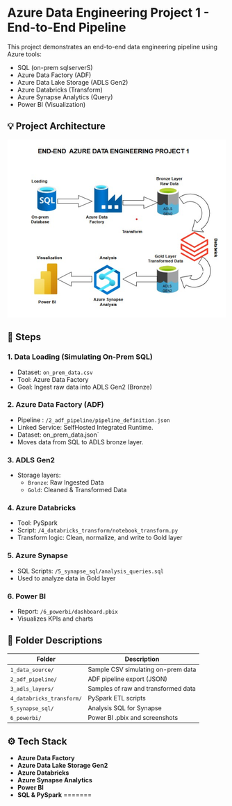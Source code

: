 
# Azure Data Engineering Project 1 - End-to-End Pipeline

This project demonstrates an end-to-end data engineering pipeline using Azure tools:
- SQL (on-prem sqlserverS)
- Azure Data Factory (ADF)
- Azure Data Lake Storage (ADLS Gen2)
- Azure Databricks (Transform)
- Azure Synapse Analytics (Query)
- Power BI (Visualization)

## 💡 Project Architecture
![Architecture](wa.jpg)

## 🔧 Steps

### 1. Data Loading (Simulating On-Prem SQL)
- Dataset: `on_prem_data.csv`
- Tool: Azure Data Factory
- Goal: Ingest raw data into ADLS Gen2 (Bronze)

### 2. Azure Data Factory (ADF)
- Pipeline : `/2_adf_pipeline/pipeline_definition.json`
- Linked Service: SelfHosted Integrated Runtime. 
- Dataset: on_prem_data.json`
- Moves data from SQL to ADLS bronze layer.

### 3. ADLS Gen2
- Storage layers:
  - `Bronze`: Raw Ingested Data
  - `Gold`: Cleaned & Transformed Data

### 4. Azure Databricks
- Tool: PySpark
- Script: `/4_databricks_transform/notebook_transform.py`
- Transform logic: Clean, normalize, and write to Gold layer

### 5. Azure Synapse
- SQL Scripts: `/5_synapse_sql/analysis_queries.sql`
- Used to analyze data in Gold layer

### 6. Power BI
- Report: `/6_powerbi/dashboard.pbix`
- Visualizes KPIs and charts

## 📁 Folder Descriptions

| Folder              | Description                                    |
|---------------------|------------------------------------------------|
| `1_data_source/`     | Sample CSV simulating on-prem data             |
| `2_adf_pipeline/`    | ADF pipeline export (JSON)                     |
| `3_adls_layers/`     | Samples of raw and transformed data            |
| `4_databricks_transform/` | PySpark ETL scripts                        |
| `5_synapse_sql/`     | Analysis SQL for Synapse                       |
| `6_powerbi/`         | Power BI .pbix and screenshots                 |

## ⚙️ Tech Stack

- **Azure Data Factory**
- **Azure Data Lake Storage Gen2**
- **Azure Databricks**
- **Azure Synapse Analytics**
- **Power BI**
- **SQL & PySpark**
=======

